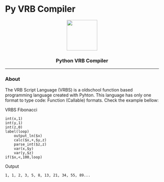 # Py VRB Compiler

<p align="center">
<img src="https://www.python.org/static/img/python-logo-large.c36dccadd999.png?1576869008" width="100px">
<h3 align="center">Python VRB Compiler</h3>

---

### About

The VRB Script Language (VRBS) is a oldschool function based programming language created with Pyhton. This language has only one format to type code: Function (Callable) formats. Check the example bellow:

VRBS Fibonacci
```vrbs
int(x,1)
int(y,1)
int(z,0)
label(loop)
    output_ln($x)
    calc($x,+,$y,z)
    parse_int($z,z)
    var(x,$y)
    var(y,$z)
if($x,<,100,loop)
```

Output
```txt
1, 1, 2, 3, 5, 8, 13, 21, 34, 55, 89...
```
